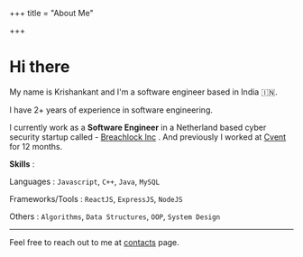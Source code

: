 +++
title = "About Me"

+++

# Hi there

My name is Krishankant and I'm a software engineer based in India 🇮🇳.

I have 2+ years of experience in software engineering.

I currently work as a **Software Engineer** in a Netherland based cyber security startup called - <a href="http://breachlock.com/" target="blank">Breachlock Inc</a> . And previously I worked at [Cvent](https://www.cvent.com/) for 12 months.

**Skills** :

Languages : `Javascript`, `C++`, `Java`, `MySQL`

Frameworks/Tools : `ReactJS`, `ExpressJS`, `NodeJS`

Others : `Algorithms`, `Data Structures`, `OOP`, `System Design`

***

Feel free to reach out to me at [contacts](/contact) page.